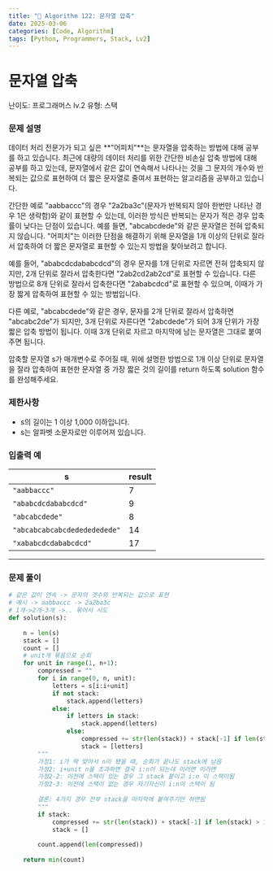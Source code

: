 ```yaml
---
title: "🧠 Algorithm 122: 문자열 압축"
date: 2025-03-06
categories: [Code, Algorithm]
tags: [Python, Programmers, Stack, Lv2]
---
```


# 문자열 압축

난이도: 프로그래머스 lv.2
유형: 스택

### **문제 설명**

데이터 처리 전문가가 되고 싶은 **"어피치"**는 문자열을 압축하는 방법에 대해 공부를 하고 있습니다. 최근에 대량의 데이터 처리를 위한 간단한 비손실 압축 방법에 대해 공부를 하고 있는데, 문자열에서 같은 값이 연속해서 나타나는 것을 그 문자의 개수와 반복되는 값으로 표현하여 더 짧은 문자열로 줄여서 표현하는 알고리즘을 공부하고 있습니다.

간단한 예로 "aabbaccc"의 경우 "2a2ba3c"(문자가 반복되지 않아 한번만 나타난 경우 1은 생략함)와 같이 표현할 수 있는데, 이러한 방식은 반복되는 문자가 적은 경우 압축률이 낮다는 단점이 있습니다. 예를 들면, "abcabcdede"와 같은 문자열은 전혀 압축되지 않습니다. "어피치"는 이러한 단점을 해결하기 위해 문자열을 1개 이상의 단위로 잘라서 압축하여 더 짧은 문자열로 표현할 수 있는지 방법을 찾아보려고 합니다.

예를 들어, "ababcdcdababcdcd"의 경우 문자를 1개 단위로 자르면 전혀 압축되지 않지만, 2개 단위로 잘라서 압축한다면 "2ab2cd2ab2cd"로 표현할 수 있습니다. 다른 방법으로 8개 단위로 잘라서 압축한다면 "2ababcdcd"로 표현할 수 있으며, 이때가 가장 짧게 압축하여 표현할 수 있는 방법입니다.

다른 예로, "abcabcdede"와 같은 경우, 문자를 2개 단위로 잘라서 압축하면 "abcabc2de"가 되지만, 3개 단위로 자른다면 "2abcdede"가 되어 3개 단위가 가장 짧은 압축 방법이 됩니다. 이때 3개 단위로 자르고 마지막에 남는 문자열은 그대로 붙여주면 됩니다.

압축할 문자열 s가 매개변수로 주어질 때, 위에 설명한 방법으로 1개 이상 단위로 문자열을 잘라 압축하여 표현한 문자열 중 가장 짧은 것의 길이를 return 하도록 solution 함수를 완성해주세요.

### **제한사항**

- s의 길이는 1 이상 1,000 이하입니다.
- s는 알파벳 소문자로만 이루어져 있습니다.

### 입출력 예

| s | result |
| --- | --- |
| `"aabbaccc"` | 7 |
| `"ababcdcdababcdcd"` | 9 |
| `"abcabcdede"` | 8 |
| `"abcabcabcabcdededededede"` | 14 |
| `"xababcdcdababcdcd"` | 17 |

---

### 문제 풀이

```python
# 같은 값이 연속 -> 문자의 갯수와 반복되는 값으로 표현
# 예시 -> aabbaccc -> 2a2ba3c
# 1개->2개-3개 ->.. 묶어서 시도
def solution(s):
    
    n = len(s)
    stack = []
    count = []
    # unit개 묶음으로 순회
    for unit in range(1, n+1):
        compressed = ""
        for i in range(0, n, unit):
            letters = s[i:i+unit]
            if not stack:
                stack.append(letters)
            else:
                if letters in stack:
                    stack.append(letters)
                else:
                    compressed += str(len(stack)) + stack[-1] if len(stack) > 1 else stack[-1]
                    stack = [letters]
        """
        가정1: i가 딱 맞아서 n이 됐을 때, 순회가 끝나도 stack에 남음
        가정2: i+unit n을 초과하면 결국 i:n이 되는데 이러면 이러면
        가정2-2: 이전에 스택이 있는 경우 그 stack 붙이고 i:n 이 스택이됨
        가정2-3: 이전에 스택이 없는 경우 자기자신이 i:n이 스택이 됨
        
        결론: 4가지 경우 전부 stack을 마지막에 붙여주기만 하면됨
        """
        if stack:
            compressed += str(len(stack)) + stack[-1] if len(stack) > 1 else stack[-1]
            stack = []
        
        count.append(len(compressed))
        
    return min(count)
```